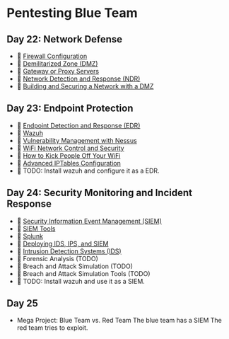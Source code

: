 # Pentesting Blue Team

## Day 22: Network Defense

- 📗 [Firewall Configuration](./firewall-configuration.md)
- 📗 [Demilitarized Zone (DMZ)](./demilitarized-zone-dmz.md)
- 📗 [Gateway or Proxy Servers](./gateway-servidores-proxy.md)
- 📗 [Network Detection and Response (NDR)](./network-detection-response.md)
- 🧪 [Building and Securing a Network with a DMZ](https://github.com/breatheco-de/Building-and-Securing-a-Network-with-a-DMZ)
  
## Day 23: Endpoint Protection

- 📗 [Endpoint Detection and Response (EDR)](./edr.md)
- 📗 [Wazuh](./wazuh.md)
- 📗 [Vulnerability Management with Nessus](./vulnerabilities-management-nessus.md)
- 📗 [WiFi Network Control and Security](./control-security-wifi.md)
- 📗 [How to Kick People Off Your WiFi](./how-to-kick-people-off-your-wifi.md)
- 📗 [Advanced IPTables Configuration](./ip-tables.md)
- 🧪 TODO: Install wazuh and configure it as a EDR.

## Day 24: Security Monitoring and Incident Response

- 📗 [Security Information Event Management (SIEM)](./security-information-event-management.md)
- 📗 [SIEM Tools](./siem-tools.md)
- 📗 [Splunk](./splunk.md)
- 📗 [Deploying IDS, IPS, and SIEM](./deploying-ids-ips-siem.md)
- 📗 [Intrusion Detection Systems (IDS)](./intruder-detection-systems.md)
- 📗 Forensic Analysis (TODO)
- 📗 Breach and Attack Simulation (TODO)
- 📗 Breach and Attack Simulation Tools (TODO)
- 🧪 TODO: Install wazuh and use it as a SIEM.

## Day 25 

- Mega Project: Blue Team vs. Red Team
  The blue team has a SIEM
  The red team tries to exploit.
